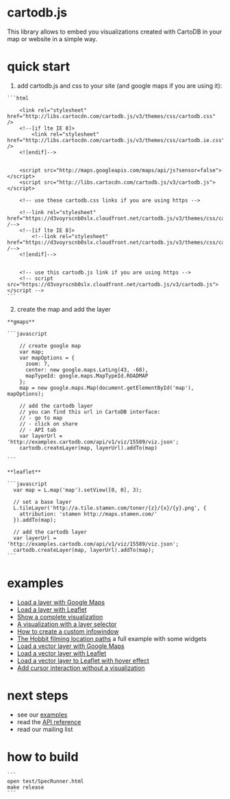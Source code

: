 cartodb.js
==========

This library allows to embed you visualizations created with CartoDB in your map or website in a simple way.


quick start
===========

  1. add cartodb.js and css to your site (and google maps if you are using it):

    ```html

        <link rel="stylesheet" href="http://libs.cartocdn.com/cartodb.js/v3/themes/css/cartodb.css" />
        <!--[if lte IE 8]>
            <link rel="stylesheet" href="http://libs.cartocdn.com/cartodb.js/v3/themes/css/cartodb.ie.css" />
        <![endif]-->


        <script src="http://maps.googleapis.com/maps/api/js?sensor=false"></script>
        <script src="http://libs.cartocdn.com/cartodb.js/v3/cartodb.js"></script>

        <!-- use these cartodb.css links if you are using https -->

        <!--link rel="stylesheet" href="https://d3voyrscnb0slx.cloudfront.net/cartodb.js/v3/themes/css/cartodb.css" /-->
        <!--[if lte IE 8]>
            <!--link rel="stylesheet" href="https://d3voyrscnb0slx.cloudfront.net/cartodb.js/v3/themes/css/cartodb.ie.css" /-->
        <![endif]-->


        <!-- use this cartodb.js link if you are using https -->
        <!-- script src="https://d3voyrscnb0slx.cloudfront.net/cartodb.js/v3/cartodb.js"></script -->
    ```


  2. create the map and add the layer 
  
    **gmaps**

    ```javascript

        // create google map
        var map;
        var mapOptions = {
          zoom: 7,
          center: new google.maps.LatLng(43, -68),
          mapTypeId: google.maps.MapTypeId.ROADMAP
        };
        map = new google.maps.Map(document.getElementById('map'),  mapOptions);

        // add the cartodb layer
        // you can find this url in CartoDB interface:
        // - go to map
        // - click on share
        // - API tab
        var layerUrl = 'http://examples.cartodb.com/api/v1/viz/15589/viz.json';
        cartodb.createLayer(map, layerUrl).addTo(map)

    ```

    **leaflet**

    ```javascript
      var map = L.map('map').setView([0, 0], 3);

      // set a base layer 
      L.tileLayer('http://a.tile.stamen.com/toner/{z}/{x}/{y}.png', {
        attribution: 'stamen http://maps.stamen.com/'
      }).addTo(map);
      
      // add the cartodb layer
      var layerUrl = 'http://examples.cartodb.com/api/v1/viz/15589/viz.json';
      cartodb.createLayer(map, layerUrl).addTo(map);
    ```


examples
========

 - [Load a layer with Google Maps](http://cartodb.github.io/cartodb.js/examples/gmaps.html)
 - [Load a layer with Leaflet](http://cartodb.github.io/cartodb.js/examples/leaflet.html)
 - [Show a complete visualization](http://cartodb.github.io/cartodb.js/examples/easy.html)
 - [A visualization with a layer selector](http://cartodb.github.io/cartodb.js/examples/layer_selector.html)
 - [How to create a custom infowindow](http://cartodb.github.io/cartodb.js/examples/custom_infowindow.html)
 - [The Hobbit filming location paths](http://cartodb.github.io/cartodb.js/examples/TheHobbitLocations/) a full example with some widgets
 - [Load a vector layer with Google Maps](http://cartodb.github.io/cartodb.js/examples/gmaps_vector.html)
 - [Load a vector layer with Leaflet](http://cartodb.github.io/cartodb.js/examples/leaflet_vector.html)
 - [Load a vector layer to Leaflet with hover effect](http://cartodb.github.io/cartodb.js/examples/leaflet_vector_hover.html)
 - [Add cursor interaction without a visualization](http://cartodb.github.io/cartodb.js/examples/cursor_interaction.html)


next steps
==========

  - see our [examples](https://github.com/CartoDB/cartodb.js/tree/develop/examples)
  - read the [API reference](https://github.com/CartoDB/cartodb.js/tree/develop/doc/API.md)
  - read our mailing list



how to build
============

    
    ```
    open test/SpecRunner.html
    make release
    ```



